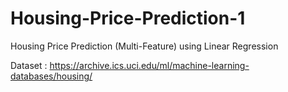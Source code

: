 # Housing-Price-Prediction-1
Housing Price Prediction (Multi-Feature) using Linear Regression 

Dataset : https://archive.ics.uci.edu/ml/machine-learning-databases/housing/
